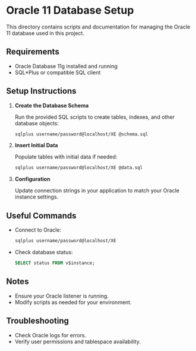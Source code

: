 # Oracle 11 Database Setup

This directory contains scripts and documentation for managing the Oracle 11 database used in this project.

## Requirements

- Oracle Database 11g installed and running
- SQL*Plus or compatible SQL client

## Setup Instructions

1. **Create the Database Schema**

    Run the provided SQL scripts to create tables, indexes, and other database objects:

    ```bash
    sqlplus username/password@localhost/XE @schema.sql
    ```

2. **Insert Initial Data**

    Populate tables with initial data if needed:

    ```bash
    sqlplus username/password@localhost/XE @data.sql
    ```

3. **Configuration**

    Update connection strings in your application to match your Oracle instance settings.

## Useful Commands

- Connect to Oracle:

  ```bash
  sqlplus username/password@localhost/XE
  ```

- Check database status:

  ```sql
  SELECT status FROM v$instance;
  ```

## Notes

- Ensure your Oracle listener is running.
- Modify scripts as needed for your environment.

## Troubleshooting

- Check Oracle logs for errors.
- Verify user permissions and tablespace availability.
